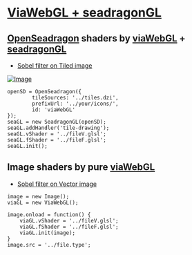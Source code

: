 
# [ViaWebGL + seadragonGL][1]

## [OpenSeadragon][7] shaders by [viaWebGL][5] + [seadragonGL][6]

* [Sobel filter on Tiled image][4]

[![Image][9]][4]

```
openSD = OpenSeadragon({
        tileSources: '../tiles.dzi',
        prefixUrl: '../your/icons/',
        id: 'viaWebGL'
});
seaGL = new SeadragonGL(openSD);
seaGL.addHandler('tile-drawing');
seaGL.vShader = '../fileV.glsl';
seaGL.fShader = '../fileF.glsl';
seaGL.init();

```

## Image shaders by pure [viaWebGL][5]

* [Sobel filter on Vector image][8]

```
image = new Image();
viaGL = new ViaWebGL();

image.onload = function() {
    viaGL.vShader = '../fileV.glsl';
    viaGL.fShader = '../fileF.glsl';
    viaGL.init(image);
}
image.src = '../file.type';
```


[1]: https://github.com/thejohnhoffer/viaWebGL
[4]: https://thejohnhoffer.github.io/viaWebGL/sobel/dzi/
[8]: https://thejohnhoffer.github.io/viaWebGL/sobel/svg/
[5]: tools/viaWebGL.js
[6]: tools/seadragonGL.js
[7]: https://openseadragon.github.io
[9]: ../master/images/toggle.png?raw=true